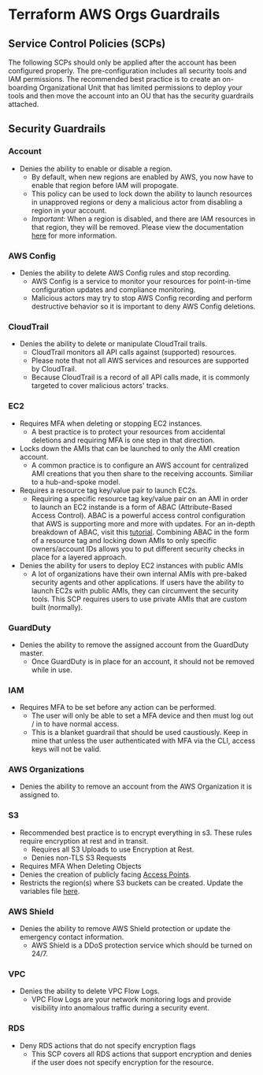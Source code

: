 # Terraform AWS Orgs Guardrails

## Service Control Policies (SCPs)

The following SCPs should only be applied after the account has been configured properly. The pre-configuration includes all security tools and IAM permissions. The recommended best practice is to create an on-boarding Organizational Unit that has limited permissions to deploy your tools and then move the account into an OU that has the security guardrails attached.

## Security Guardrails

### Account

- Denies the ability to enable or disable a region.
  - By default, when new regions are enabled by AWS, you now have to enable that region before IAM will propogate. 
  - This policy can be used to lock down the ability to launch resources in unapproved regions or deny a malicious actor from disabling a region in your account. 
  - *Important*: When a region is disabled, and there are IAM resources in that region, they will be removed. Please view the documentation [here](https://aws.amazon.com/blogs/security/setting-permissions-to-enable-accounts-for-upcoming-aws-regions/) for more information.

### AWS Config

- Denies the ability to delete AWS Config rules and stop recording. 
  - AWS Config is a service to monitor your resources for point-in-time configuration updates and compliance monitoring. 
  - Malicious actors may try to stop AWS Config recording and perform destructive behavior so it is important to deny AWS Config deletions.

### CloudTrail

- Denies the ability to delete or manipulate CloudTrail trails. 
  - CloudTrail monitors all API calls against (supported) resources. 
  - Please note that not all AWS services and resources are supported by CloudTrail.
  - Because CloudTrail is a record of all API calls made, it is commonly targeted to cover malicious actors' tracks.

### EC2

- Requires MFA when deleting or stopping EC2 instances.
  - A best practice is to protect your resources from accidental deletions and requiring MFA is one step in that direction. 
- Locks down the AMIs that can be launched to only the AMI creation account.
  - A common practice is to configure an AWS account for centralized AMI creations that you then share to the receiving accounts. Similiar to a hub-and-spoke model.
- Requires a resource tag key/value pair to launch EC2s.
  - Requiring a specific resource tag key/value pair on an AMI in order to launch an EC2 instande is a form of ABAC (Attribute-Based Access Control). ABAC is a powerful access control configuration that AWS is supporting more and more with updates. For an in-depth breakdown of ABAC, visit this [tutorial](https://docs.aws.amazon.com/IAM/latest/UserGuide/tutorial_attribute-based-access-control.html). Combining ABAC in the form of a resource tag and locking down AMIs to only specific owners/account IDs allows you to put different security checks in place for a layered approach.
- Denies the ability for users to deploy EC2 instances with public AMIs
  - A lot of organizations have their own internal AMIs with pre-baked security agents and other applications. If users have the ability to launch EC2s with public AMIs, they can circumvent the security tools. This SCP requires users to use private AMIs that are custom built (normally).


### GuardDuty

- Denies the ability to remove the assigned account from the GuardDuty master. 
  - Once GuardDuty is in place for an account, it should not be removed while in use. 

### IAM

- Requires MFA to be set before any action can be performed. 
  - The user will only be able to set a MFA device and then must log out / in to have normal access.
  - This is a blanket guardrail that should be used caustiously. Keep in mine that unless the user authenticated with MFA via the CLI, access keys will not be valid. 

### AWS Organizations

- Denies the ability to remove an account from the AWS Organization it is assigned to.

### S3

- Recommended best practice is to encrypt everything in s3. These rules require encryption at rest and in transit.
    - Requires all S3 Uploads to use Encryption at Rest.
    - Denies non-TLS S3 Requests
- Requires MFA When Deleting Objects
- Denies the creation of publicly facing [Access Points](https://aws.amazon.com/s3/features/access-points/).
- Restricts the region(s) where S3 buckets can be created. Update the variables file [here](https://github.com/ScaleSec/terraform_aws_scp/blob/master/security_controls_scp/variables.tf).

### AWS Shield

- Denies the ability to remove AWS Shield protection or update the emergency contact information.
  - AWS Shield is a DDoS protection service which should be turned on 24/7.

### VPC

- Denies the ability to delete VPC Flow Logs.
  - VPC Flow Logs are your network monitoring logs and provide visibility into anomalous traffic during a security event. 

### RDS

- Deny RDS actions that do not specify encryption flags
  - This SCP covers all RDS actions that support encryption and denies if the user does not specify encryption for the resource.
